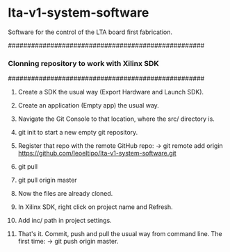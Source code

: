# lta-v1-system-software
Software for the control of the LTA board first fabrication.

###################################################
### Clonning repository to work with Xilinx SDK ###
###################################################
1) Create a SDK the usual way (Export Hardware and Launch SDK).
2) Create an application (Empty app) the usual way.
3) Navigate the Git Console to that location, where the src/ directory is.
4) git init to start a new empty git repository.
5) Register that repo with the remote GitHub repo:
-> git remote add origin https://github.com/leoeltipo/lta-v1-system-software.git

6) git pull 
7) git pull origin master
8) Now the files are already cloned. 
9) In Xilinx SDK, right click on project name and Refresh.
10) Add inc/ path in project settings.
11) That's it. Commit, push and pull the usual way from command line.
The first time:
-> git push origin master.
